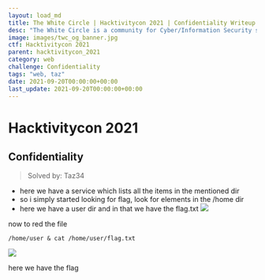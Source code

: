 ```yaml
---
layout: load_md
title: The White Circle | Hacktivitycon 2021 | Confidentiality Writeup
desc: "The White Circle is a community for Cyber/Information Security students, enthusiasts and professionals. You can discuss anything related to Security, share your knowledge with others, get help when you need it and proceed further in your journey with amazing people from all over the world."
image: images/twc_og_banner.jpg
ctf: Hacktivitycon 2021
parent: hacktivitycon_2021
category: web
challenge: Confidentiality
tags: "web, taz"
date: 2021-09-20T00:00:00+00:00
last_update: 2021-09-20T00:00:00+00:00
---
```


<h1 class="heading card-title white-text">Hacktivitycon 2021</h1>


## Confidentiality
> Solved by: Taz34


- here we have a service which lists all the items in the mentioned dir
- so i simply started looking for flag, look for elements in the /home dir
- here we have a user dir and in that we have the flag.txt
![](https://i.imgur.com/6I1hCb4.png)


now to red the file

    /home/user & cat /home/user/flag.txt
![](https://i.imgur.com/G0AlZ6s.png)


here we have the flag